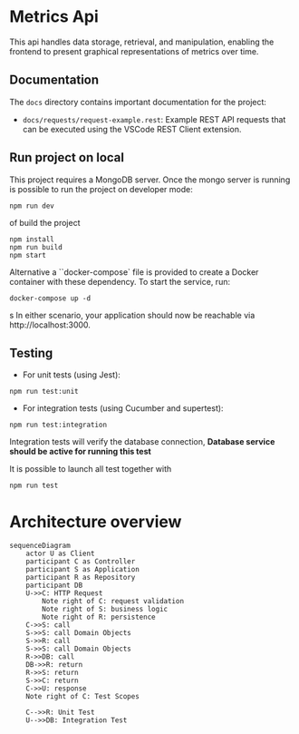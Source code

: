 # Metrics Api

This api handles data storage, retrieval, and manipulation, enabling the frontend to present graphical representations of metrics over time.

## Documentation

The `docs` directory contains important documentation for the project:

- `docs/requests/request-example.rest`: Example REST API requests that can be executed using the VSCode REST Client extension.

## Run project on local

This project requires a MongoDB server. Once the mongo server is running is possible to run the project on developer mode:

```
npm run dev
```

of build the project

```
npm install
npm run build
npm start

```

Alternative a ``docker-compose` file is provided to create a Docker container with these dependency. To start the service, run:

```
docker-compose up -d
```

s
In either scenario, your application should now be reachable via http://localhost:3000.

## Testing

- For unit tests (using Jest):

```
npm run test:unit

```

- For integration tests (using Cucumber and supertest):

```
npm run test:integration
```

Integration tests will verify the database connection, **Database service should be active for running this test**

It is possible to launch all test together with

```
npm run test

```

# Architecture overview

```mermaid
sequenceDiagram
    actor U as Client
    participant C as Controller
    participant S as Application
    participant R as Repository
    participant DB
    U->>C: HTTP Request
        Note right of C: request validation
        Note right of S: business logic
        Note right of R: persistence
    C->>S: call
    S->>S: call Domain Objects
    S->>R: call
    S->>S: call Domain Objects
    R->>DB: call
    DB->>R: return
    R->>S: return
    S->>C: return
    C->>U: response
    Note right of C: Test Scopes

    C-->>R: Unit Test
    U-->>DB: Integration Test


```
